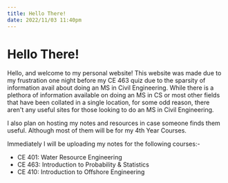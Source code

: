```yaml
---
title: Hello There!
date: 2022/11/03 11:40pm 
---
```


# Hello There!

Hello, and welcome to my personal website! This website was made due to my frustration one night before my CE 463 quiz due to the sparsity of information avail about doing an MS in Civil Engineering. While there is a plethora of information available on doing an MS in CS or most other fields that have been collated in a single location, for some odd reason, there aren't any useful sites for those looking to do an MS in Civil Engineering.

I also plan on hosting my notes and resources in case someone finds them useful. Although most of them will be for my 4th Year Courses.

Immediately I will be uploading my notes for the following courses:-

* CE 401: Water Resource Engineering
* CE 463: Introduction to Probability & Statistics
* CE 410: Introduction to Offshore Engineering
